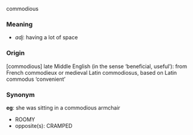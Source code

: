 commodious
### Meaning
+ _adj_: having a lot of space

### Origin

[commodious] late Middle English (in the sense ‘beneficial, useful’): from French commodieux or medieval Latin commodiosus, based on Latin commodus ‘convenient’

### Synonym

__eg__: she was sitting in a commodious armchair

+ ROOMY
+ opposite(s): CRAMPED


